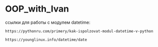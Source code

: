 # OOP_with_Ivan


ссылки для работы с модулем datetime:

`https://pythonru.com/primery/kak-ispolzovat-modul-datetime-v-python`

`https://younglinux.info/datetime/date`
